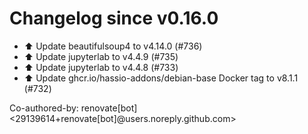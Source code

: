 # Changelog since v0.16.0
- ⬆️ Update beautifulsoup4 to v4.14.0 (#736) 
- ⬆️ Update jupyterlab to v4.4.9 (#735) 
- ⬆️ Update jupyterlab to v4.4.8 (#733) 
- ⬆️ Update ghcr.io/hassio-addons/debian-base Docker tag to v8.1.1 (#732)

Co-authored-by: renovate[bot] <29139614+renovate[bot]@users.noreply.github.com> 
